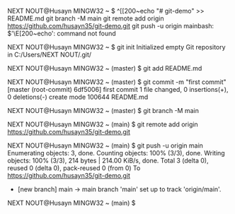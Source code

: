 
NEXT NOUT@Husayn MINGW32 ~
$ ^[[200~echo "# git-demo" >> README.md
git branch -M main
git remote add origin https://github.com/husayn35/git-demo.git
git push -u origin mainbash: $'\E[200~echo': command not found

NEXT NOUT@Husayn MINGW32 ~
$ git init
Initialized empty Git repository in C:/Users/NEXT NOUT/.git/

NEXT NOUT@Husayn MINGW32 ~ (master)
$ git add README.md

NEXT NOUT@Husayn MINGW32 ~ (master)
$ git commit -m "first commit"
[master (root-commit) 6df5006] first commit
 1 file changed, 0 insertions(+), 0 deletions(-)
 create mode 100644 README.md

NEXT NOUT@Husayn MINGW32 ~ (master)
$ git branch -M main

NEXT NOUT@Husayn MINGW32 ~ (main)
$ git remote add origin https://github.com/husayn35/git-demo.git

NEXT NOUT@Husayn MINGW32 ~ (main)
$ git push -u origin main
Enumerating objects: 3, done.
Counting objects: 100% (3/3), done.
Writing objects: 100% (3/3), 214 bytes | 214.00 KiB/s, done.
Total 3 (delta 0), reused 0 (delta 0), pack-reused 0 (from 0)
To https://github.com/husayn35/git-demo.git
 * [new branch]      main -> main
branch 'main' set up to track 'origin/main'.

NEXT NOUT@Husayn MINGW32 ~ (main)
$
